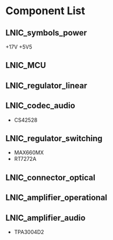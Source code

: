 



# Component List

## LNIC_symbols_power

+17V
+5V5

## LNIC_MCU


## LNIC_regulator_linear


## LNIC_codec_audio

- CS42528

## LNIC_regulator_switching

- MAX660MX
- RT7272A

## LNIC_connector_optical


## LNIC_amplifier_operational


## LNIC_amplifier_audio

- TPA3004D2
